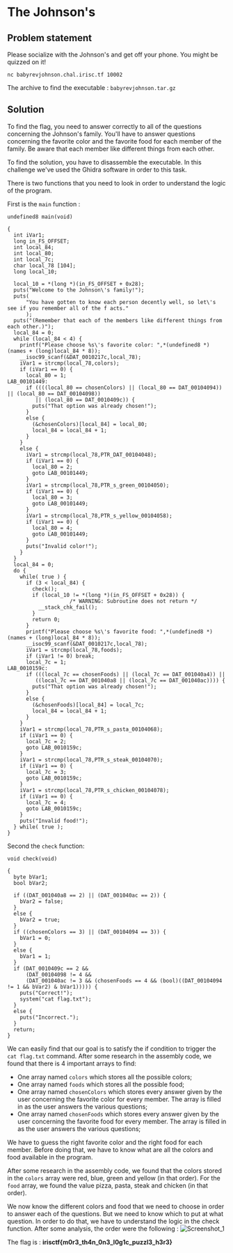 # The Johnson's

## Problem statement

Please socialize with the Johnson's and get off your phone. You might be quizzed on it!

```nc babyrevjohnson.chal.irisc.tf 10002```

The archive to find the executable : ```babyrevjohnson.tar.gz```

## Solution

To find the flag, you need to answer correctly to all of the questions concerning the Johnson's family. You'll have to answer questions concerning the favorite color and the favorite food for each member of the family. Be aware that each member like different things from each other.

To find the solution, you have to disassemble the executable. In this challenge we've used the Ghidra software in order to this task.

There is two functions that you need to look in order to understand the logic of the program.

First is the ```main``` function :

```
undefined8 main(void)

{
  int iVar1;
  long in_FS_OFFSET;
  int local_84;
  int local_80;
  int local_7c;
  char local_78 [104];
  long local_10;
  
  local_10 = *(long *)(in_FS_OFFSET + 0x28);
  puts("Welcome to the Johnson\'s family!");
  puts(
      "You have gotten to know each person decently well, so let\'s see if you remember all of the f acts."
      );
  puts("(Remember that each of the members like different things from each other.)");
  local_84 = 0;
  while (local_84 < 4) {
    printf("Please choose %s\'s favorite color: ",*(undefined8 *)(names + (long)local_84 * 8));
    __isoc99_scanf(&DAT_0010217c,local_78);
    iVar1 = strcmp(local_78,colors);
    if (iVar1 == 0) {
      local_80 = 1;
LAB_00101449:
      if ((((local_80 == chosenColors) || (local_80 == DAT_00104094)) || (local_80 == DAT_00104098))
         || (local_80 == DAT_0010409c)) {
        puts("That option was already chosen!");
      }
      else {
        (&chosenColors)[local_84] = local_80;
        local_84 = local_84 + 1;
      }
    }
    else {
      iVar1 = strcmp(local_78,PTR_DAT_00104048);
      if (iVar1 == 0) {
        local_80 = 2;
        goto LAB_00101449;
      }
      iVar1 = strcmp(local_78,PTR_s_green_00104050);
      if (iVar1 == 0) {
        local_80 = 3;
        goto LAB_00101449;
      }
      iVar1 = strcmp(local_78,PTR_s_yellow_00104058);
      if (iVar1 == 0) {
        local_80 = 4;
        goto LAB_00101449;
      }
      puts("Invalid color!");
    }
  }
  local_84 = 0;
  do {
    while( true ) {
      if (3 < local_84) {
        check();
        if (local_10 != *(long *)(in_FS_OFFSET + 0x28)) {
                    /* WARNING: Subroutine does not return */
          __stack_chk_fail();
        }
        return 0;
      }
      printf("Please choose %s\'s favorite food: ",*(undefined8 *)(names + (long)local_84 * 8));
      __isoc99_scanf(&DAT_0010217c,local_78);
      iVar1 = strcmp(local_78,foods);
      if (iVar1 != 0) break;
      local_7c = 1;
LAB_0010159c:
      if (((local_7c == chosenFoods) || (local_7c == DAT_001040a4)) ||
         ((local_7c == DAT_001040a8 || (local_7c == DAT_001040ac)))) {
        puts("That option was already chosen!");
      }
      else {
        (&chosenFoods)[local_84] = local_7c;
        local_84 = local_84 + 1;
      }
    }
    iVar1 = strcmp(local_78,PTR_s_pasta_00104068);
    if (iVar1 == 0) {
      local_7c = 2;
      goto LAB_0010159c;
    }
    iVar1 = strcmp(local_78,PTR_s_steak_00104070);
    if (iVar1 == 0) {
      local_7c = 3;
      goto LAB_0010159c;
    }
    iVar1 = strcmp(local_78,PTR_s_chicken_00104078);
    if (iVar1 == 0) {
      local_7c = 4;
      goto LAB_0010159c;
    }
    puts("Invalid food!");
  } while( true );
}
```

Second the ```check``` function:

```
void check(void)

{
  byte bVar1;
  bool bVar2;
  
  if ((DAT_001040a8 == 2) || (DAT_001040ac == 2)) {
    bVar2 = false;
  }
  else {
    bVar2 = true;
  }
  if ((chosenColors == 3) || (DAT_00104094 == 3)) {
    bVar1 = 0;
  }
  else {
    bVar1 = 1;
  }
  if (DAT_0010409c == 2 &&
      (DAT_00104098 != 4 &&
      (DAT_001040ac != 3 && (chosenFoods == 4 && (bool)((DAT_00104094 != 1 && bVar2) & bVar1))))) {
    puts("Correct!");
    system("cat flag.txt");
  }
  else {
    puts("Incorrect.");
  }
  return;
}
```

We can easily find that our goal is to satisfy the if condition to trigger the ```cat flag.txt``` command. After some research in the assembly code, we found that there is 4 important arrays to find:
- One array named ```colors``` which stores all the possible colors;
- One array named ```foods``` which stores all the possible food;
- One array named ```chosenColors``` which stores every answer given by the user concerning the favorite color for every member. The array is filled in as the user answers the various questions;
- One array named ```chosenFoods``` which stores every answer given by the user concerning the favorite food for every member. The array is filled in as the user answers the various questions; 

We have to guess the right favorite color and the right food for each member. Before doing that, we have to know what are all the colors and food available in the program.

After some research in the assembly code, we found that the colors stored in the ```colors``` array were red, blue, green and yellow (in that order). For the ```food``` array, we found the value pizza, pasta, steak and chicken (in that order).

We now know the different colors and food that we need to choose in order to answer each of the questions. But we need to know which to put at what question. In order to do that, we have to understand the logic in the check function. After some analysis, the order were the following :
![Screenshot_1](./Screenshot_1.png)

The flag is : **irisctf{m0r3_th4n_0n3_l0g1c_puzzl3_h3r3}**